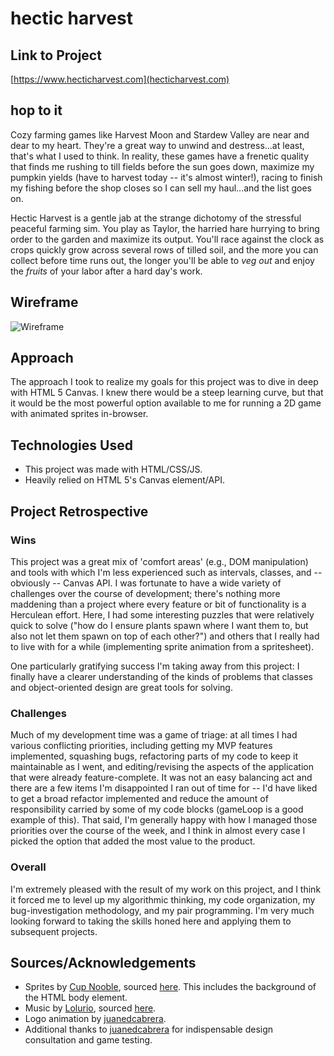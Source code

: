 # hectic harvest

## Link to Project

[https://www.hecticharvest.com](hecticharvest.com)

## hop to it

Cozy farming games like Harvest Moon and Stardew Valley are near and dear to my heart. They're a great way to unwind and destress...at least, that's what I used to think. In reality, these games have a frenetic quality that finds me rushing to till fields before the sun goes down, maximize my pumpkin yields (have to harvest today -- it's almost winter!), racing to finish my fishing before the shop closes so I can sell my haul...and the list goes on.

Hectic Harvest is a gentle jab at the strange dichotomy of the stressful peaceful farming sim. You play as Taylor, the harried hare hurrying to bring order to the garden and maximize its output. You'll race against the clock as crops quickly grow across several rows of tilled soil, and the more you can collect before time runs out, the longer you'll be able to _veg out_ and enjoy the _fruits_ of your labor after a hard day's work.

## Wireframe

![Wireframe](Project1Wireframe.png)

## Approach

The approach I took to realize my goals for this project was to dive in deep with HTML 5 Canvas. I knew there would be a steep learning curve, but that it would be the most powerful option available to me for running a 2D game with animated sprites in-browser.

## Technologies Used

- This project was made with HTML/CSS/JS.
- Heavily relied on HTML 5's Canvas element/API.

## Project Retrospective

### Wins

This project was a great mix of 'comfort areas' (e.g., DOM manipulation) and tools with which I'm less experienced such as intervals, classes, and -- obviously -- Canvas API. I was fortunate to have a wide variety of challenges over the course of development; there's nothing more maddening than a project where every feature or bit of functionality is a Herculean effort. Here, I had some interesting puzzles that were relatively quick to solve ("how do I ensure plants spawn where I want them to, but also not let them spawn on top of each other?") and others that I really had to live with for a while (implementing sprite animation from a spritesheet).

One particularly gratifying success I'm taking away from this project: I finally have a clearer understanding of the kinds of problems that classes and object-oriented design are great tools for solving.

### Challenges

Much of my development time was a game of triage: at all times I had various conflicting priorities, including getting my MVP features implemented, squashing bugs, refactoring parts of my code to keep it maintainable as I went, and editing/revising the aspects of the application that were already feature-complete. It was not an easy balancing act and there are a few items I'm disappointed I ran out of time for -- I'd have liked to get a broad refactor implemented and reduce the amount of responsibility carried by some of my code blocks (gameLoop is a good example of this). That said, I'm generally happy with how I managed those priorities over the course of the week, and I think in almost every case I picked the option that added the most value to the product.

### Overall

I'm extremely pleased with the result of my work on this project, and I think it forced me to level up my algorithmic thinking, my code organization, my bug-investigation methodology, and my pair programming. I'm very much looking forward to taking the skills honed here and applying them to subsequent projects.

## Sources/Acknowledgements

- Sprites by [Cup Nooble](https://cupnooble.itch.io/), sourced [here](https://cupnooble.itch.io/sprout-lands-asset-pack). This includes the background of the HTML body element.
- Music by [Lolurio](https://lolurio.itch.io/), sourced [here](https://lolurio.itch.io/jazz-bossa-nova-music).
- Logo animation by [juanedcabrera](https://github.com/juanedcabrera).
- Additional thanks to [juanedcabrera](https://github.com/juanedcabrera) for indispensable design consultation and game testing.
